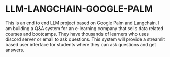 # LLM-LANGCHAIN-GOOGLE-PALM
 This is an end to end LLM project based on Google Palm and Langchain. I am building a Q&A system for an e-learning company that sells data related courses and bootcamps. They have thousands of learners who uses discord server or email to ask questions. This system will provide a streamlit based user interface for students where they can ask questions and get answers.
